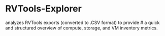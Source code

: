# RVTools-Explorer
analyzes RVTools exports (converted to .CSV format) to provide # a quick and structured overview of compute, storage, and VM inventory metrics.
